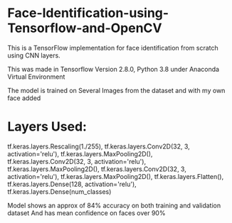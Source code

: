# Face-Identification-using-Tensorflow-and-OpenCV
This is a TensorFlow implementation for face identification from scratch using CNN layers.

This was made in Tensorflow Version 2.8.0, Python 3.8 under Anaconda Virtual Environment

The model is trained on Several Images from the dataset and with my own face added

# Layers Used:
  tf.keras.layers.Rescaling(1./255),
  tf.keras.layers.Conv2D(32, 3, activation='relu'),
  tf.keras.layers.MaxPooling2D(),
  tf.keras.layers.Conv2D(32, 3, activation='relu'),
  tf.keras.layers.MaxPooling2D(),
  tf.keras.layers.Conv2D(32, 3, activation='relu'),
  tf.keras.layers.MaxPooling2D(),
  tf.keras.layers.Flatten(),
  tf.keras.layers.Dense(128, activation='relu'),
  tf.keras.layers.Dense(num_classes)

Model shows an approx of 84% accuracy on both training and validation dataset
And has mean confidence on faces over 90%





